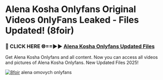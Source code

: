 # Alena Kosha Onlyfans Original Videos 0nlyFans Leaked - Files Updated! (8foir)

<h3>🔴 CLICK HERE 🌐==►► <a href="https://tinyurl.com/x26r9saj" rel="nofollow">Alena Kosha Onlyfans Updated Files</a></h3>

Get Alena Kosha Onlyfans and all content. Now you can access all videos and pictures of Alena Kosha Onlyfans. New Updated Files 2025!

[![8foir](https://i.imgur.com/LkgZPqh.gif)](https://tinyurl.com/x26r9saj)
alena omovych onlyfans